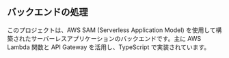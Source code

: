 ## バックエンドの処理

このプロジェクトは、AWS SAM (Serverless Application Model) を使用して構築されたサーバーレスアプリケーションのバックエンドです。主に AWS Lambda 関数と API Gateway を活用し、TypeScript で実装されています。
